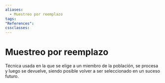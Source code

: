 ```yaml
---
aliases:
  - Muestreo por reemplazo
tags:
"References":
cssclasses:
---
```

# Muestreo por reemplazo

Técnica usada en la que se elige a un miembro de la población, se procesa y luego se devuelve, siendo posible volver a ser seleccionado en un suceso futuro.

